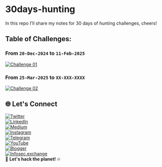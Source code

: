 # 30days-hunting
In this repo I'll share my notes for 30 days of hunting challenges, cheers!
## Table of Challenges:
### From `20-Dec-2024` to `11-Feb-2025`
[![Challenge 01](https://img.shields.io/badge/Challenge-No.1-FF5722?style=flat&logo=&logoColor=white)](https://github.com/thexnumb/30days-hunting/tree/main/challenge_01)
### From `25-Mar-2025` to `XX-XXX-XXXX`
[![Challenge 02](https://img.shields.io/badge/Challenge-No.2-FF5722?style=flat&logo=&logoColor=white)](https://github.com/thexnumb/30days-hunting/tree/main/challenge_02)
## 🌐 Let's Connect  
[![Twitter](https://img.shields.io/badge/X-@thexsecurity-1DA1F2?style=flat&logo=twitter&logoColor=white)](https://x.com/thexsecurity)  
[![LinkedIn](https://img.shields.io/badge/LinkedIn-Profile-blue?style=flat&logo=linkedin)](#)  
[![Medium](https://img.shields.io/badge/Medium-@thexnumb-black?style=flat&logo=medium)](https://medium.com/@thexnumb)  
[![Instagram](https://img.shields.io/badge/Instagram-@thexnumb-E4405F?style=flat&logo=instagram&logoColor=white)](https://instagram.com/thexnumb)  
[![Telegram](https://img.shields.io/badge/Telegram-@thexsecurity-2CA5E0?style=flat&logo=telegram&logoColor=white)](https://t.me/thexsecurity)  
[![YouTube](https://img.shields.io/badge/YouTube-@theXNumb-FF0000?style=flat&logo=youtube&logoColor=white)](https://www.youtube.com/@theXNumb/)  
[![Blogger](https://img.shields.io/badge/Blogger-TheXSecurity-FF5722?style=flat&logo=blogger&logoColor=white)](https://thexsecurity.blogspot.com/)  
[![Infosec.exchange](https://img.shields.io/badge/Infosec.exchange-@thexnumb-E11BE9?style=flat&logo=mastodon&logoColor=white)](https://infosec.exchange/@thexnumb)  
🚀 **Let's hack the planet!** 🔥
